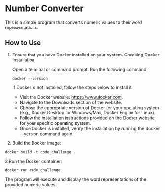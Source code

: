 # Number Converter

This is a simple program that converts numeric values to their word representations.

## How to Use

1. Ensure that you have Docker installed on your system.
   Checking Docker Installation

   Open a terminal or command prompt.
   Run the following command:
   ```
   docker --version

   ```
   If Docker is not installed, follow the steps below to install it:

   * Visit the Docker website: https://www.docker.com.
   * Navigate to the Downloads section of the website.
   * Choose the appropriate version of Docker for your operating system (e.g., Docker Desktop for Windows/Mac, Docker Engine for Linux).
   * Follow the installation instructions provided on the Docker website for your specific operating system.
   * Once Docker is installed, verify the installation by running the docker --version command again.


2. Build the Docker image:
```
docker build -t code_challenge .
```
3.Run the Docker container:
```
docker run code_challenge
```
The program will execute and display the word representations of the provided numeric values.
